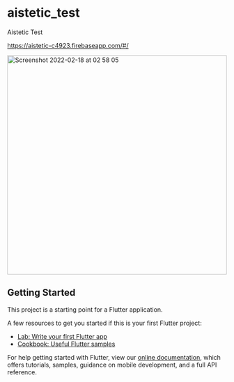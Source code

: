 # aistetic_test

Aistetic Test

https://aistetic-c4923.firebaseapp.com/#/

<img width="504" alt="Screenshot 2022-02-18 at 02 58 05" src="https://user-images.githubusercontent.com/11464116/154642073-b0cbc32e-eb65-498d-9e8a-ef12e8387960.png">


## Getting Started

This project is a starting point for a Flutter application.

A few resources to get you started if this is your first Flutter project:

- [Lab: Write your first Flutter app](https://flutter.dev/docs/get-started/codelab)
- [Cookbook: Useful Flutter samples](https://flutter.dev/docs/cookbook)

For help getting started with Flutter, view our
[online documentation](https://flutter.dev/docs), which offers tutorials,
samples, guidance on mobile development, and a full API reference.
